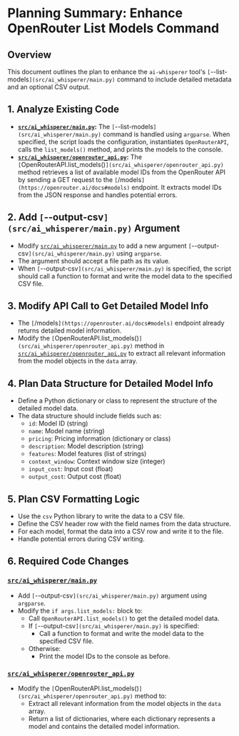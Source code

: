 # Planning Summary: Enhance OpenRouter List Models Command

## Overview

This document outlines the plan to enhance the `ai-whisperer` tool's `[`--list-models`](src/ai_whisperer/main.py)` command to include detailed metadata and an optional CSV output.

## 1. Analyze Existing Code

*   **[`src/ai_whisperer/main.py`](src/ai_whisperer/main.py):** The `[`--list-models`](src/ai_whisperer/main.py)` command is handled using `argparse`. When specified, the script loads the configuration, instantiates `OpenRouterAPI`, calls the `list_models()` method, and prints the models to the console.
*   **[`src/ai_whisperer/openrouter_api.py`](src/ai_whisperer/openrouter_api.py):** The `[`OpenRouterAPI.list_models()`](src/ai_whisperer/openrouter_api.py)` method retrieves a list of available model IDs from the OpenRouter API by sending a GET request to the `[`/models`](https://openrouter.ai/docs#models)` endpoint. It extracts model IDs from the JSON response and handles potential errors.

## 2. Add `[`--output-csv`](src/ai_whisperer/main.py)` Argument

*   Modify [`src/ai_whisperer/main.py`](src/ai_whisperer/main.py) to add a new argument `[`--output-csv`](src/ai_whisperer/main.py)` using `argparse`.
*   The argument should accept a file path as its value.
*   When `[`--output-csv`](src/ai_whisperer/main.py)` is specified, the script should call a function to format and write the model data to the specified CSV file.

## 3. Modify API Call to Get Detailed Model Info

*   The `[`/models`](https://openrouter.ai/docs#models)` endpoint already returns detailed model information.
*   Modify the `[`OpenRouterAPI.list_models()`](src/ai_whisperer/openrouter_api.py)` method in [`src/ai_whisperer/openrouter_api.py`](src/ai_whisperer/openrouter_api.py) to extract all relevant information from the model objects in the `data` array.

## 4. Plan Data Structure for Detailed Model Info

*   Define a Python dictionary or class to represent the structure of the detailed model data.
*   The data structure should include fields such as:
    *   `id`: Model ID (string)
    *   `name`: Model name (string)
    *   `pricing`: Pricing information (dictionary or class)
    *   `description`: Model description (string)
    *   `features`: Model features (list of strings)
    *   `context_window`: Context window size (integer)
    *   `input_cost`: Input cost (float)
    *   `output_cost`: Output cost (float)

## 5. Plan CSV Formatting Logic

*   Use the `csv` Python library to write the data to a CSV file.
*   Define the CSV header row with the field names from the data structure.
*   For each model, format the data into a CSV row and write it to the file.
*   Handle potential errors during CSV writing.

## 6. Required Code Changes

### [`src/ai_whisperer/main.py`](src/ai_whisperer/main.py)

*   Add `[`--output-csv`](src/ai_whisperer/main.py)` argument using `argparse`.
*   Modify the `if args.list_models:` block to:
    *   Call `OpenRouterAPI.list_models()` to get the detailed model data.
    *   If `[`--output-csv`](src/ai_whisperer/main.py)` is specified:
        *   Call a function to format and write the model data to the specified CSV file.
    *   Otherwise:
        *   Print the model IDs to the console as before.

### [`src/ai_whisperer/openrouter_api.py`](src/ai_whisperer/openrouter_api.py)

*   Modify the `[`OpenRouterAPI.list_models()`](src/ai_whisperer/openrouter_api.py)` method to:
    *   Extract all relevant information from the model objects in the `data` array.
    *   Return a list of dictionaries, where each dictionary represents a model and contains the detailed model information.